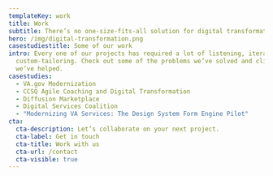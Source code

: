 ```yaml
---
templateKey: work
title: Work
subtitle: There’s no one-size-fits-all solution for digital transformation.
hero: /img/digital-transformation.png
casestudiestitle: Some of our work
intro: Every one of our projects has required a lot of listening, iterating, and
  custom-tailoring. Check out some of the problems we’ve solved and clients
  we’ve helped.
casestudies:
  - VA.gov Modernization
  - CCSQ Agile Coaching and Digital Transformation
  - Diffusion Marketplace
  - Digital Services Coalition
  - "Modernizing VA Services: The Design System Form Engine Pilot"
cta:
  cta-description: Let’s collaborate on your next project.
  cta-label: Get in touch
  cta-title: Work with us
  cta-url: /contact
  cta-visible: true
---
```

